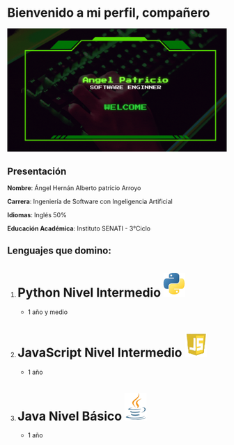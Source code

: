 # Bienvenido a mi perfil, compañero 

![Banner](recursos\banner.gif)

## **Presentación**
**Nombre**: Ángel Hernán Alberto patricio Arroyo

**Carrera**: Ingeniería de Software con Ingeligencia Artificial

**Idiomas**: Inglés 50% 

**Educación Académica**: Instituto SENATI - 3°Ciclo


## **Lenguajes que domino**:

1. # Python Nivel Intermedio ![Python](recursos\python_logo.png)
    * 1 año y medio
1. # JavaScript Nivel Intermedio ![JavaScript](recursos\js_logo.png)
    * 1 año
1. # Java Nivel Básico ![Java](recursos\java_logo.png)
    * 1 año